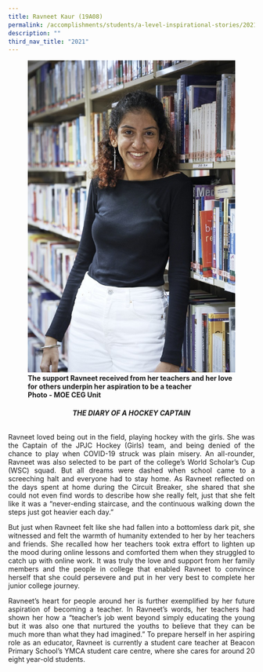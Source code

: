 ```yaml
---
title: Ravneet Kaur (19A08)
permalink: /accomplishments/students/a-level-inspirational-stories/2021/ravneet/
description: ""
third_nav_title: "2021"
---
```

<figure>
<img src="/images/Ravneet%20Kaurr.jpg">
<figcaption><strong>The support Ravneet received from her teachers and her love for others underpin her aspiration to be a teacher
<br>
Photo - MOE CEG Unit</strong></figcaption>
</figure>

<div align=justify>
<center><h6><strong>THE DIARY OF A HOCKEY CAPTAIN</strong></h6></center>

<p>
Ravneet loved being out in the field, playing hockey with the girls. She was the Captain of the JPJC Hockey (Girls) team, and being denied of the chance to play when COVID-19 struck was plain misery. An all-rounder, Ravneet was also selected to be part of the college’s World Scholar’s Cup (WSC) squad. But all dreams were dashed when school came to a screeching halt and everyone had to stay home. As Ravneet reflected on the days spent at home during the Circuit Breaker, she shared that she could not even find words to describe how she really felt, just that she felt like it was a “never-ending staircase, and the continuous walking down the steps just got heavier each day.”</p>

<p>
But just when Ravneet felt like she had fallen into a bottomless dark pit, she witnessed and felt the warmth of humanity extended to her by her teachers and friends. She recalled how her teachers took extra effort to lighten up the mood during online lessons and comforted them when they struggled to catch up with online work. It was truly the love and support from her family members and the people in college that enabled Ravneet to convince herself that she could persevere and put in her very best to complete her junior college journey.</p>

<p>
Ravneet’s heart for people around her is further exemplified by her future aspiration of becoming a teacher. In Ravneet’s words, her teachers had shown her how a “teacher’s job went beyond simply educating the young but it was also one that nurtured the youths to believe that they can be much more than what they had imagined.” To prepare herself in her aspiring role as an educator, Ravneet is currently a student care teacher at Beacon Primary School’s YMCA student care centre, where she cares for around 20 eight year-old students.</p>